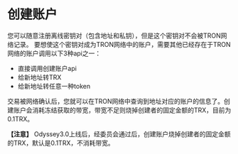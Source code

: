 创建账户
===

您可以随意注册离线密钥对（包含地址和私钥），但是这个密钥对不会被TRON网络记录。
要想使这个密钥对成为TRON网络中的账户，需要其他已经存在于TRON网络的账户调用以下3种api之一：
- 直接调用创建账户api
- 给新地址转TRX
- 给新地址转任意一种token

交易被网络确认后，您就可以在TRON网络中查询到地址对应的账户的信息了。创建账户会消耗冻结获取的带宽，带宽不足则烧掉创建者的固定金额的TRX，目前为0.1TRX。

**【注意】**  Odyssey3.0上线后，经委员会通过后，创建账户烧掉创建者的固定金额的TRX，默认是0.1TRX，不消耗带宽。

